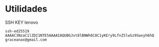 # Utilidades

SSH KEY lenovo

```
ssh-ed25519 AAAAC3NzaC1lZDI1NTE5AAAAIAQUBGJvt8lBNWh6C8C1yKEry9LfnZ5lwSz9Swxyh6hQ graceanax@gmail.com
```
